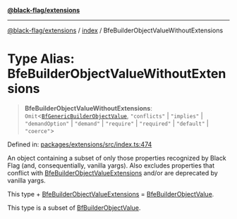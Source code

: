 [**@black-flag/extensions**][1]

---

[@black-flag/extensions][1] / [index][2] / BfeBuilderObjectValueWithoutExtensions

# Type Alias: BfeBuilderObjectValueWithoutExtensions

> **BfeBuilderObjectValueWithoutExtensions**: `Omit`<[`BfGenericBuilderObjectValue`][3], `"conflicts"` | `"implies"` | `"demandOption"` | `"demand"` | `"require"` | `"required"` | `"default"` | `"coerce"`>

Defined in: [packages/extensions/src/index.ts:474][4]

An object containing a subset of only those properties recognized by
Black Flag (and, consequentially, vanilla yargs). Also excludes
properties that conflict with [BfeBuilderObjectValueExtensions][5] and/or
are deprecated by vanilla yargs.

This type + [BfeBuilderObjectValueExtensions][5] =
[BfeBuilderObjectValue][6].

This type is a subset of [BfBuilderObjectValue][7].

[1]: ../../README.md
[2]: ../README.md
[3]: BfGenericBuilderObjectValue.md
[4]: https://github.com/Xunnamius/black-flag/blob/1b1b5b597cf8302c1cc5affdd2e1dd9189034907/packages/extensions/src/index.ts#L474
[5]: BfeBuilderObjectValueExtensions.md
[6]: BfeBuilderObjectValue.md
[7]: BfBuilderObjectValue.md

